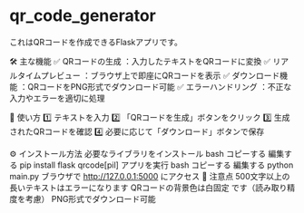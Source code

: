 
# qr_code_generator

これはQRコードを作成できるFlaskアプリです。

🛠️ 主な機能
✅ QRコードの生成 ：入力したテキストをQRコードに変換
✅ リアルタイムプレビュー ：ブラウザ上で即座にQRコードを表示
✅ ダウンロード機能 ：QRコードをPNG形式でダウンロード可能
✅ エラーハンドリング ：不正な入力やエラーを適切に処理

📸 使い方
1️⃣ テキストを入力
2️⃣ 「QRコードを生成」ボタンをクリック
3️⃣ 生成されたQRコードを確認
4️⃣ 必要に応じて「ダウンロード」ボタンで保存

⚙️ インストール方法
必要なライブラリをインストール
bash
コピーする
編集する
pip install flask qrcode[pil]
アプリを実行
bash
コピーする
編集する
python main.py
ブラウザで http://127.0.0.1:5000 にアクセス
📌 注意点
500文字以上の長いテキストはエラーになります
QRコードの背景色は白固定 です（読み取り精度を考慮）
PNG形式でダウンロード可能

